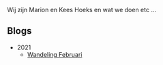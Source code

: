 Wij zijn Marion en Kees Hoeks en wat we doen etc ...

## Blogs

* 2021
  * [Wandeling Februari](./WandelingFeb.md)
